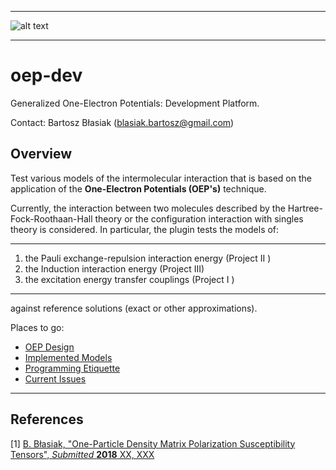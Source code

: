 *****
![alt text](https://github.com/globulion/oepdev/raw/master/doc/images/toc.png "Logo Title Text 1")
*****

oep-dev
=======

Generalized One-Electron Potentials: Development Platform.

Contact: Bartosz Błasiak (blasiak.bartosz@gmail.com)

Overview
--------

Test various models of the intermolecular interaction
that is based on the application of the **One-Electron Potentials (OEP's)**
technique.

Currently, the interaction between two molecules 
described by the Hartree-Fock-Roothaan-Hall theory 
or the configuration interaction with singles theory is considered. 
In particular, the plugin tests the models of:

*******
  1. the Pauli exchange-repulsion interaction energy    (Project II ) 
  2. the Induction interaction energy                   (Project III)
  3. the excitation energy transfer couplings           (Project I  )

*******

against reference solutions (exact or other approximations). 

Places to go:
 * [OEP Design](https://github.com/globulion/oepdev/blob/master/doc/git/doc_oep_design.md)
 * [Implemented Models](https://github.com/globulion/oepdev/blob/master/doc/git/doc_implemented_models.md)
 * [Programming Etiquette](https://github.com/globulion/oepdev/blob/master/doc/git/doc_programming_etiquette.md)
 * [Current Issues](https://github.com/globulion/oepdev/issues)

*****

References
----------
[1] [B. Błasiak, "One-Particle Density Matrix Polarization Susceptibility Tensors", *Submitted* **2018** XX, XXX](https://jcp.peerx-press.org/cgi-bin/main.plex?form_type=status_details&j_id=62&ms_id=829529&ms_rev_no=0&ms_id_key=ftdKSMZ2dANZfpmR3tI2bC8g)






